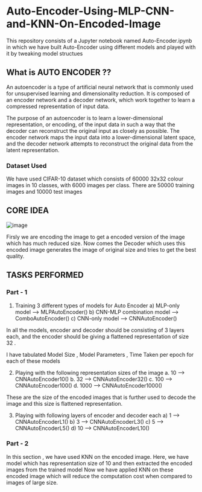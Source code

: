 # Auto-Encoder-Using-MLP-CNN-and-KNN-On-Encoded-Image

This repository consists of a Jupyter notebook named Auto-Encoder.ipynb in which we have built Auto-Encoder using different models and played with
it by tweaking model structues

## What is AUTO ENCODER ??
An autoencoder is a type of artificial neural network that is commonly used for unsupervised learning and dimensionality reduction. 
It is composed of an encoder network and a decoder network, which work together to learn a compressed representation of input data.

The purpose of an autoencoder is to learn a lower-dimensional representation, or encoding, of the input data in such a way that the decoder can reconstruct the original input as closely as possible.
The encoder network maps the input data into a lower-dimensional latent space, and the decoder network attempts to reconstruct the original data from the latent representation.

### Dataset Used
We have used CIFAR-10 dataset which consists of 60000 32x32 colour images in 10 classes, with 6000 images per class. There are 50000 training images and 10000 test images

## CORE IDEA
![image](https://github.com/hsahuja111/Auto-Encoder-Using-MLP-CNN-and-KNN-On-Encoded-Image/assets/43888676/c33f813c-7774-47f4-88e4-d6984c398524)

Firsly we are encoding the image to get a encoded version of the image which has much reduced size. 
Now comes the Decoder which uses this encoded image generates the image of original size and tries to get the best quality.



## TASKS PERFORMED

### Part - 1

1. Training 3 different types of models for Auto Encoder
  a) MLP-only model --> MLPAutoEncoder()
  b) CNN-MLP combination model --> ComboAutoEncoder()
  c) CNN-only model -->  CNNAutoEncoder()

In all the models, encoder and decoder should be consisting of  3  layers each, and the encoder should be giving a flattened representation of size  32 .

I have tabulated Model Size , Model Parameters , Time Taken per epoch for each of these models 

2. Playing with the following representation sizes of the image
  a. 10 --> CNNAutoEncoder10()
  b. 32 --> CNNAutoEncoder32()
  c. 100 --> CNNAutoEncoder100()
  d. 1000 --> CNNAutoEncoder1000()

These are the size of the encoded images that is further used to decode the image and this size is flattened representation.

3. Playing with following layers of encoder and decoder each
  a) 1 --> CNNAutoEncoderL1()
  b) 3 --> CNNAutoEncoderL3()
  c) 5 --> CNNAutoEncoderL5()
  d) 10 --> CNNAutoEncoderL10()
  
### Part - 2

In this section , we have used KNN on the encoded image. Here, we have model which has representation size of 10 and then extracted the encoded images from the trained model
Now we have applied KNN on these encoded image which will reduce the computation cost when compared to images of large size.
 



